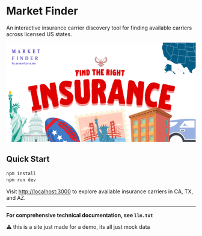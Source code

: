 # Market Finder 

An interactive insurance carrier discovery tool for finding available carriers across licensed US states.

![Market Finder Preview](./public/preview.png)

## Quick Start

```bash
npm install
npm run dev
```

Visit [http://localhost:3000](http://localhost:3000) to explore available insurance carriers in CA, TX, and AZ.

---

**For comprehensive technical documentation, see `llm.txt`**

⚠️ this is a site just made for a demo, its all just mock data
